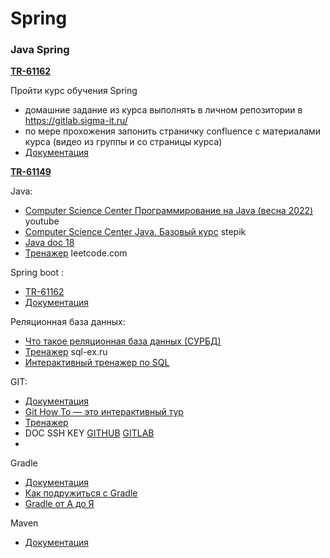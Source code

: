 # Spring

### Java Spring

**[TR-61162](https://jira.sigma-it.ru/browse/TR-61162)**

Пройти  курс обучения Spring
  * домашние задание из курса выполнять в личном репозитории в https://gitlab.sigma-it.ru/
  * по мере прохожения запонить страничку confluence c материалами курса (видео из группы и со страницы курса)
  * [Документация](https://docs.spring.io/spring-boot/docs/current/reference/htmlsingle/)



**[TR-61149](https://jira.sigma-it.ru/browse/TR-61149)**

 Java:
* [Computer Science Center Программирование на Java (весна 2022)](https://www.youtube.com/playlist?list=PLlb7e2G7aSpTCB2OxGlezpgOXwq4xer7Z) youtube
* [Computer Science Center Java. Базовый курс](https://stepik.org/course/187/promo) stepik
* [Java doc 18](https://docs.oracle.com/en/java/javase/18/docs/api/index.html)
* [Тренажер](https://leetcode.com/study-plan/algorithm/) leetcode.com

Spring boot :
 * [TR-61162](https://jira.sigma-it.ru/browse/TR-61162)
 * [Документация](https://docs.spring.io/spring-boot/docs/current/reference/htmlsingle/)

Реляционная база данных:
 * [Что такое реляционная база данных (СУРБД)](https://www.oracle.com/cis/database/what-is-a-relational-database/)
 * [Тренажер](https://www.sql-ex.ru/?Lang=0) sql-ex.ru
 * [Интерактивный тренажер по SQL](https://stepik.org/course/63054/promo)

GIT:
* [Документация](https://git-scm.com/book/ru/v2)
* [Git How To — это интерактивный тур](https://githowto.com/ru)
* [Тренажер](https://learngitbranching.js.org/?locale=ru_RU)
* DOC  SSH KEY [GITHUB](https://docs.github.com/en/authentication/connecting-to-github-with-ssh/generating-a-new-ssh-key-and-adding-it-to-the-ssh-agent) [GITLAB](https://gitlab.sigma-it.ru/help/ssh/index.md)
* 

Gradle
* [Документация](https://docs.gradle.org/current/userguide/userguide.html)
* [Как подружиться с Gradle](https://youtu.be/WOBok2u-SL8)
* [Gradle от A до Я](https://www.youtube.com/watch?v=Yft6h7JkWo0)


Maven
* [Документация](https://maven.apache.org/guides/index.html)
